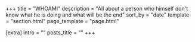 +++
title = "WHOAMI"
description = "All about a person who himself don't know what he is doing and what will be the end"
sort_by = "date"
template = "section.html"
page_template = "page.html"

[extra]
intro = ""
posts_title = ""
+++
